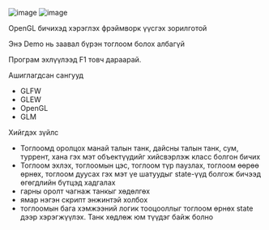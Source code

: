 
![image](http://dl.dropbox.com/u/3482121/picture/RRC/RRC-framework/stanford-dragon.png "image")
![image](http://dl.dropbox.com/u/3482121/picture/RRC/RRC-framework/running-on-windows.png "image")

OpenGL бичихэд хэрэглэх фрэймворк үүсгэх зорилготой

Энэ Demo нь заавал бүрэн тоглоом болох албагүй

Програм эхлүүлээд F1 товч дараарай.

Ашиглагдсан сангууд
- GLFW
- GLEW
- OpenGL
- GLM

Хийгдэх зүйлс

- Тоглоомд оролцох манай талын танк, дайсны талын танк,
  сум, туррент, хана гэх мэт объектүүдийг хийсвэрлэж
  класс болгон бичих
- Тоглоом эхлэх, тоглоомын цэс, тоглоом түр паузлах,
  тоглоом өөрөө өрнөх, тоглоом дуусах гэх мэт үе шатуудыг
  state-үүд болгож бичээд өгөгдлийн бүтцэд хадгалах
- гарны оролт чагнаж танкыг хөдөлгөх
- ямар нэгэн скрипт энжинтэй холбох
- тоглоомын бага хэмжээний логик тооцооллыг тоглоом өрнөх
  state дээр хэрэгжүүлэх. Танк хөдлөж юм түүдэг байж болно

